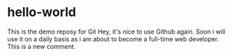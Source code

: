 # hello-world
This is the demo reposy for Git
Hey, it's nice to use Github again. Soon i will use it on a daily basis as i am about to become a full-time web developer.
This is a new comment.
